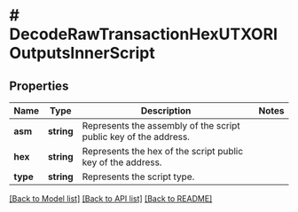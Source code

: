 # # DecodeRawTransactionHexUTXORIOutputsInnerScript

## Properties

Name | Type | Description | Notes
------------ | ------------- | ------------- | -------------
**asm** | **string** | Represents the assembly of the script public key of the address. |
**hex** | **string** | Represents the hex of the script public key of the address. |
**type** | **string** | Represents the script type. |

[[Back to Model list]](../../README.md#models) [[Back to API list]](../../README.md#endpoints) [[Back to README]](../../README.md)
